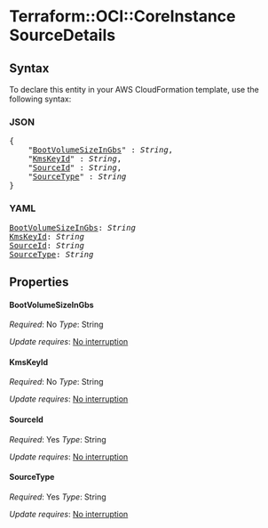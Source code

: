 # Terraform::OCI::CoreInstance SourceDetails

## Syntax

To declare this entity in your AWS CloudFormation template, use the following syntax:

### JSON

<pre>
{
    "<a href="#bootvolumesizeingbs" title="BootVolumeSizeInGbs">BootVolumeSizeInGbs</a>" : <i>String</i>,
    "<a href="#kmskeyid" title="KmsKeyId">KmsKeyId</a>" : <i>String</i>,
    "<a href="#sourceid" title="SourceId">SourceId</a>" : <i>String</i>,
    "<a href="#sourcetype" title="SourceType">SourceType</a>" : <i>String</i>
}
</pre>

### YAML

<pre>
<a href="#bootvolumesizeingbs" title="BootVolumeSizeInGbs">BootVolumeSizeInGbs</a>: <i>String</i>
<a href="#kmskeyid" title="KmsKeyId">KmsKeyId</a>: <i>String</i>
<a href="#sourceid" title="SourceId">SourceId</a>: <i>String</i>
<a href="#sourcetype" title="SourceType">SourceType</a>: <i>String</i>
</pre>

## Properties

#### BootVolumeSizeInGbs

_Required_: No
_Type_: String

_Update requires_: [No interruption](https://docs.aws.amazon.com/AWSCloudFormation/latest/UserGuide/using-cfn-updating-stacks-update-behaviors.html#update-no-interrupt)

#### KmsKeyId

_Required_: No
_Type_: String

_Update requires_: [No interruption](https://docs.aws.amazon.com/AWSCloudFormation/latest/UserGuide/using-cfn-updating-stacks-update-behaviors.html#update-no-interrupt)

#### SourceId

_Required_: Yes
_Type_: String

_Update requires_: [No interruption](https://docs.aws.amazon.com/AWSCloudFormation/latest/UserGuide/using-cfn-updating-stacks-update-behaviors.html#update-no-interrupt)

#### SourceType

_Required_: Yes
_Type_: String

_Update requires_: [No interruption](https://docs.aws.amazon.com/AWSCloudFormation/latest/UserGuide/using-cfn-updating-stacks-update-behaviors.html#update-no-interrupt)

